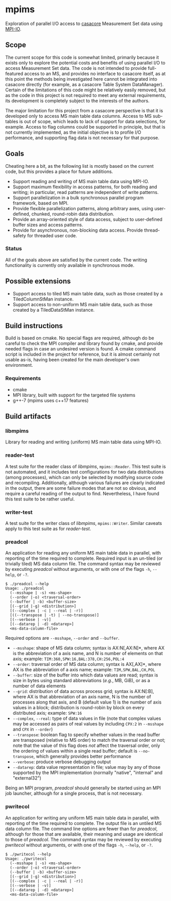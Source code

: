 # mpims #

Exploration of parallel I/O access to
[casacore](https://casacore.github.io/casacore/) Measurement Set data using
[MPI-IO](http://mpi-forum.org/docs/mpi-3.1/mpi31-report/node305.htm#Node305).

## Scope  ##

The current scope for this code is somewhat limited, primarily because it exists
only to explore the potential costs and benefits of using parallel I/O to access
Measurement Set data. The code is not intended to provide full-featured access
to an MS, and provides no interface to casacore itself, as at this point the
methods being investigated here cannot be integrated into casacore directly (for
example, as a casacore Table System DataManager). Certain of the limitations of
this code might be relatively easily removed, but as the code in this project is
not required to meet any external requirements, its development is completely
subject to the interests of the authors.

The major limitation for this project from a casacore perspective is that it is
developed only to access MS main table data columns. Access to MS sub-tables is
out of scope, which leads to lack of support for data selections, for example.
Access to flag columns could be supported in principle, but that is not
currently implemented, as the initial objective is to profile I/O performance,
and supporting flag data is not necessary for that purpose.

## Goals ##

Cheating here a bit, as the following list is mostly based on the current code,
but this provides a place for future additions.

- Support reading and writing of MS main table data using MPI-IO.
- Support maximum flexibility in access patterns, for both reading and writing; in
  particular, read patterns are independent of write patterns.
- Support parallelization in a bulk synchronous parallel program framework,
  based on MPI.
- Provide flexible parallelization patterns, along arbitrary axes, using
  user-defined, chunked, round-robin data distribution.
- Provide an array-oriented style of data access, subject to user-defined buffer
  sizes and access patterns.
- Provide for asynchronous, non-blocking data access. Provide thread-safety for
  threaded user code.

### Status ###

All of the goals above are satisfied by the current code. The writing
functionality is currently only available in synchronous mode.

## Possible extensions ##

- Support access to tiled MS main table data, such as those created by a
  TiledColumnStMan instance.
- Support access to non-uniform MS main table data, such as those created by a
  TiledDataStMan instance.

## Build instructions ##

Build is based on cmake. No special flags are required, although do be careful
to check the MPI compiler and library found by cmake, and provide needed flags
in case an undesired version is found. A cmake command script is included in the
project for reference, but it is almost certainly not usable as-is, having been
created for the main developer's own environment.

### Requirements ###
- cmake
- MPI library, built with support for the targeted file systems
- g++-7 (mpims uses c++17 features)

## Build artifacts ##

### libmpims

Library for reading and writing (uniform) MS main table data using MPI-IO.

### reader-test

A test suite for the reader class of *libmpims*, `mpims::Reader`. This test
suite is not automated, and it includes test configurations for two data
distributions (among processes), which can only be selected by modifying source
code and recompiling. Additionally, although various failures are clearly
indicated in the output, there are some failure modes that are not so obvious,
and require a careful reading of the output to find. Nevertheless, I have found
this test suite to be rather useful.

### writer-test

A test suite for the writer class of *libmpims*, `mpims::Writer`. Similar
caveats apply to this test suite as for *reader-test*.

### preadcol

An application for reading any uniform MS main table data in parallel, with
reporting of the time required to complete. Required input is an un-tiled (or
trivially tiled) MS data column file. The command syntax may be reviewed by
executing *preadcol* without arguments, or with one of the flags `-h`, `--help`,
or `-?`.

``` shell
$ ./preadcol --help
Usage: ./preadcol
  (--msshape | -s) <ms-shape>
  (--order |-o) <traversal-order>
  (--buffer | -b) <buffer-size>
  [(--grid |-g) <distribution>]
  [(--complex | -c | --real | -r)]
  [((--transpose | -t) | --no-transpose)]
  [(--verbose | -v)]
  [(--datarep | -d) <datarep>]
  <ms-data-column-file>
```
Required options are `--msshape`, `--order` and `--buffer`.
* `--msshape`: shape of MS data column; syntax is AX:N[,AX:N]*, where AX is the
  abbreviation of a axis name, and N is number of elements on that axis;
  example: `TIM:360,SPW:16,BAL:378,CH:256,POL:4`
* `--order`: traversal order of MS data column; syntax is AX[,AX]*, where AX is
  the abbreviation of a axis name; example: `TIM,SPW,BAL,CH,POL`
* `--buffer`: size of the buffer into which data values are read; syntax is size
  in bytes using standard abbreviations (*e.g.*, MB, GiB), or as a number of
  data elements
* `--grid`: distribution of data across process grid; syntax is AX:N[:B], where
  AX is that abbreviation of an axis name, N is the number of processes along
  that axis, and B (default value 1) is the number of axis values in a block;
  distribution is round-robin by block on every distributed axis; example:
  `SPW:16`
* `--complex`, `--real`: type of data values in file (note that complex values
  may be accessed as pairs of real values by including `CPX:2` in
  `--msshape` and `CPX` in `--order`)
* `--transpose`: boolean flag to specify whether values in the read buffer are
  transposed (relative to MS order) to match the traversal order or not; note
  that the value of this flag does *not* affect the traversal order, only the
  ordering of values within a single read buffer; default is `--no-transpose`,
  which generally provides better performance
* `--verbose`: produce verbose debugging output
* `--datarep`: data value representation in file; value may by any of those
  supported by the MPI implementation (normally "native", "internal" and
  "external32")

Being an MPI program, *preadcol* should generally be started using an MPI job
launcher, although for a single process, that is not necessary.

### pwritecol

An application for writing any uniform MS main table data in parallel, with
reporting of the time required to complete. The output file is an untiled MS
data column file. The command line options are fewer than for *preadcol*,
although for those that are available, their meaning and usage are identical to
those of *preadcol*. The command syntax may be reviewed by executing *pwritecol*
without arguments, or with one of the flags `-h`, `--help`, or `-?`.

``` shell
$ ./pwritecol --help
Usage: ./pwritecol
  (--msshape | -s) <ms-shape>
  (--order |-o) <traversal-order>
  (--buffer | -b) <buffer-size>
  [(--grid |-g) <distribution>]
  [(--complex | -c | --real | -r)]
  [(--verbose | -v)]
  [(--datarep | -d) <datarep>]
  <ms-data-column-file>
```

